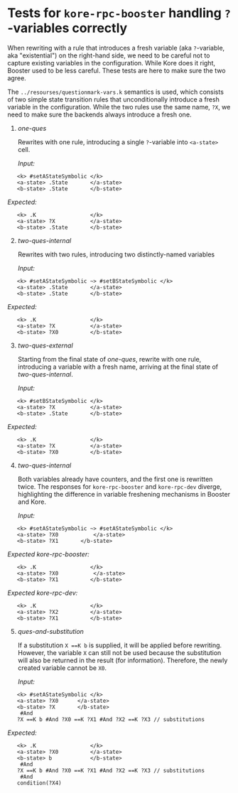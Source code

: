 # Tests for `kore-rpc-booster` handling `?`-variables correctly

When rewriting with a rule that introduces a fresh variable (aka `?`-variable, aka "existential") on the right-hand side, we need to be careful not to capture existing variables in the configuration. While Kore does it right, Booster used to be less careful. These tests are here to make sure the two agree.

The `../resourses/questionmark-vars.k` semantics is used, which consists of two simple state
transition rules that unconditionally introduce a fresh variable in the configuration. While the two rules use the same name, `?X`, we need to make sure the backends always introduce a fresh one.

1) _one-ques_

   Rewrites with one rule, introducing a single `?`-variable into `<a-state>` cell.

   _Input:_

```
   <k> #setAStateSymbolic </k>
   <a-state> .State       </a-state>
   <b-state> .State       </b-state>
```

   _Expected:_

```
   <k> .K                 </k>
   <a-state> ?X           </a-state>
   <b-state> .State       </b-state>
```

2) _two-ques-internal_

   Rewrites with two rules, introducing two distinctly-named variables

   _Input:_

```
   <k> #setAStateSymbolic ~> #setBStateSymbolic </k>
   <a-state> .State       </a-state>
   <b-state> .State       </b-state>
```

   _Expected:_

```
   <k> .K                 </k>
   <a-state> ?X           </a-state>
   <b-state> ?X0          </b-state>
```

3) _two-ques-external_

   Starting from the final state of _one-ques_, rewrite with one rule, introducing a variable with a fresh name, arriving at the final state of _two-ques-internal_.

   _Input:_

```
   <k> #setBStateSymbolic </k>
   <a-state> ?X           </a-state>
   <b-state> .State       </b-state>
```

   _Expected:_

```
   <k> .K                 </k>
   <a-state> ?X           </a-state>
   <b-state> ?X0          </b-state>
```

4) _two-ques-internal_

   Both variables already have counters, and the first one is rewritten twice. The responses for `kore-rpc-booster` and `kore-rpc-dev` diverge, highlighting the difference in variable freshening mechanisms in Booster and Kore.

   _Input:_

```
   <k> #setAStateSymbolic ~> #setAStateSymbolic </k>
   <a-state> ?X0           </a-state>
   <b-state> ?X1       </b-state>
```

   _Expected kore-rpc-booster:_

```
   <k> .K                 </k>
   <a-state> ?X0           </a-state>
   <b-state> ?X1          </b-state>
```

   _Expected kore-rpc-dev:_

```
   <k> .K                 </k>
   <a-state> ?X2          </a-state>
   <b-state> ?X1          </b-state>
```

5) _ques-and-substitution_

   If a substitution `X ==K b` is supplied, it will be applied before rewriting.
   However, the variable `X` can still not be used because the substitution will also be returned in the result (for information).
   Therefore, the newly created variable cannot be `X0`.

   _Input:_

```
   <k> #setAStateSymbolic </k>
   <a-state> ?X0      </a-state>
   <b-state> ?X       </b-state>
    #And
   ?X ==K b #And ?X0 ==K ?X1 #And ?X2 ==K ?X3 // substitutions
```

   _Expected:_

```
   <k> .K                 </k>
   <a-state> ?X0          </a-state>
   <b-state> b            </b-state>
    #And
   ?X ==K b #And ?X0 ==K ?X1 #And ?X2 ==K ?X3 // substitutions
    #And 
   condition(?X4)
```
